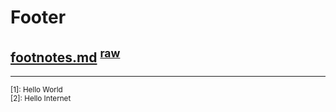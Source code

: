 # Footer

## [footnotes.md](footnotes.md) <sup>[raw](https://raw.githubusercontent.com/MarvinJWendt/markdown-components/master/footer/footnotes.md)</sup>

----
<sup>[1]: Hello World</sup>  
<sup>[2]: Hello Internet</sup>  
